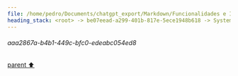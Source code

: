 ```yaml
---
file: /home/pedro/Documents/chatgpt_export/Markdown/Funcionalidades e Identificação da Pokédex.md
heading_stack: <root> -> be07eead-a299-401b-817e-5ece1948b618 -> System -> 3af9a3e3-5be0-40dc-aaeb-a24a754271bf -> System -> aaa28490-55a2-4fc0-8826-683366892eb2 -> User -> bd43909a-f565-4e70-b778-e96174dd6982 -> Assistant -> Funcionalidades: -> Mecanismo de Identificação: -> aaa2c298-f4e9-4ac3-a04e-44c2f320cc9a -> User -> 090efd9a-f2b6-4db4-a1f7-1e74dc2d72ba -> Assistant -> aaa2f00e-ad4c-4076-a723-4c7561d4108c -> User -> 91179d66-18f9-46ae-8350-b1d7b4397c9d -> Assistant -> 100b0856-fbca-4c1e-8ac1-1e9a7218f905 -> Tool -> 18476e9f-4f12-48fe-9476-73abfea77343 -> Assistant -> aaa2d588-7f81-49bd-ba68-128f62b02b7c -> User -> e3ab6d3d-9777-42d1-a0ef-e3a22fd5c77a -> Assistant -> Jogos de Vídeo: -> aaa2867a-b4b1-449c-bfc0-edeabc054ed8
---
```

###### aaa2867a-b4b1-449c-bfc0-edeabc054ed8
[parent ⬆️](#18476e9f-4f12-48fe-9476-73abfea77343)
